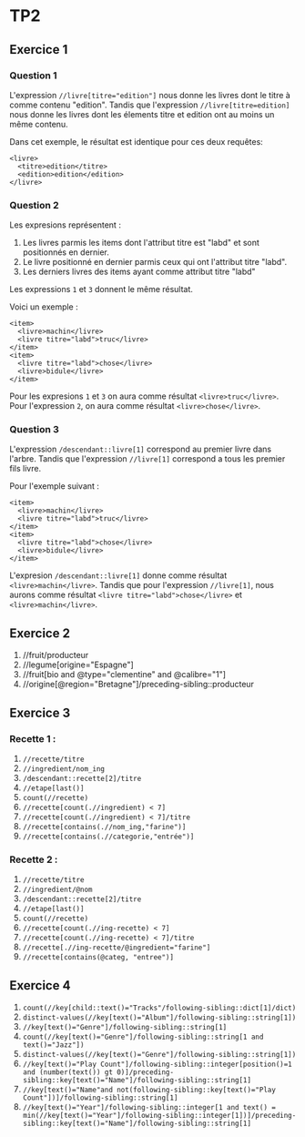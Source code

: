 # TP2

## Exercice 1

### Question 1

L'expression `//livre[titre="edition"]` nous donne les livres dont le titre à comme contenu "edition". Tandis que l'expression `//livre[titre=edition]` nous donne les livres dont les élements titre et edition ont au moins un même contenu.

Dans cet exemple, le résultat est identique pour ces deux requêtes:

```
<livre>
  <titre>edition</titre>
  <edition>edition</edition>
</livre>
```

### Question 2
Les expresions représentent :
1. Les livres parmis les items dont l'attribut titre est "labd" et sont positionnés en dernier.
2. Le livre positionné en dernier parmis ceux qui ont l'attribut titre "labd".
3. Les derniers livres des items ayant comme attribut titre "labd"

Les expressions `1` et `3` donnent le même résultat.

Voici un exemple :

```
<item>  
  <livre>machin</livre>  
  <livre titre="labd">truc</livre>
</item>
<item>
  <livre titre="labd">chose</livre>
  <livre>bidule</livre>
</item>
```

Pour les expresions `1` et `3` on aura comme résultat `<livre>truc</livre>`.   
Pour l'expression `2`, on aura comme résultat `<livre>chose</livre>`.  

### Question 3

L'expression `/descendant::livre[1]` correspond au premier livre dans l'arbre. Tandis que l'expression `//livre[1]` correspond a tous les premier fils livre.

Pour l'exemple suivant :

```
<item>  
  <livre>machin</livre>  
  <livre titre="labd">truc</livre>
</item>
<item>
  <livre titre="labd">chose</livre>
  <livre>bidule</livre>
</item>
```

L'expresion `/descendant::livre[1]` donne comme résultat `<livre>machin</livre>`. Tandis que pour l'expression `//livre[1]`, nous aurons comme résultat `<livre titre="labd">chose</livre>` et `<livre>machin</livre>`.

## Exercice 2

1. //fruit/producteur
2. //legume[origine="Espagne"]
3. //fruit[bio and @type="clementine" and @calibre="1"]
4. //origine[@region="Bretagne"]/preceding-sibling::producteur

## Exercice 3

### Recette 1 :

1. `//recette/titre`
2. `//ingredient/nom_ing`
3. `/descendant::recette[2]/titre`
4. `//etape[last()]`
5. `count(//recette)`
6. `//recette[count(.//ingredient) < 7]`
7. `//recette[count(.//ingredient) < 7]/titre`
8. `//recette[contains(.//nom_ing,"farine")]`
9. `//recette[contains(.//categorie,"entrée")]`

### Recette 2 :

1. `//recette/titre`
2. `//ingredient/@nom`
3. `/descendant::recette[2]/titre`
4. `//etape[last()]`
5. `count(//recette)`
6. `//recette[count(.//ing-recette) < 7]`
7. `//recette[count(.//ing-recette) < 7]/titre`
8. `//recette[.//ing-recette/@ingredient="farine"]`
9. `//recette[contains(@categ, "entree")]`

## Exercice 4

1. `count(//key[child::text()="Tracks"/following-sibling::dict[1]/dict)`
2. `distinct-values(//key[text()="Album"]/following-sibling::string[1])`
3. `//key[text()="Genre"]/following-sibling::string[1]`
4. `count(//key[text()="Genre"]/following-sibling::string[1 and text()="Jazz"])`
5. `distinct-values(//key[text()="Genre"]/following-sibling::string[1])`
6. `//key[text()="Play Count"]/following-sibling::integer[position()=1 and (number(text()) gt 0)]/preceding-sibling::key[text()="Name"]/following-sibling::string[1]`
7. `//key[text()="Name"and not(following-sibling::key[text()="Play Count"])]/following-sibling::string[1]`
8. `//key[text()="Year"]/following-sibling::integer[1 and text() = min(//key[text()="Year"]/following-sibling::integer[1])]/preceding-sibling::key[text()="Name"]/following-sibling::string[1]`  
